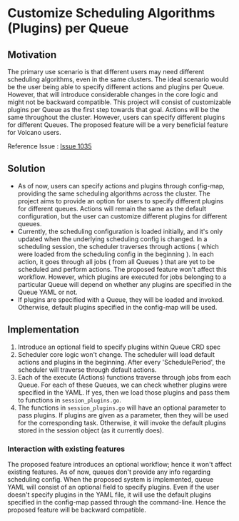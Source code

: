 # Customize Scheduling Algorithms (Plugins) per Queue

## Motivation

The primary use scenario is that different users may need different scheduling algorithms, even in the same clusters. 
The ideal scenario would be the user being able to specify different actions and plugins per Queue. 
However, that will introduce considerable changes in the core logic and might not be backward compatible. 
This project will consist of customizable plugins per Queue as the first step towards that goal.
Actions will be the same throughout the cluster. However, users can specify different plugins for different Queues. 
The proposed feature will be a very beneficial feature for Volcano users.

Reference Issue : [Issue 1035](https://github.com/volcano-sh/volcano/issues/1035)

## Solution

* As of now, users can specify actions and plugins through config-map, providing the same scheduling algorithms across the cluster. 
The project aims to provide an option for users to specify different plugins for different queues. 
Actions will remain the same as the default configuration, but the user can customize different plugins for different queues. 
* Currently, the scheduling configuration is loaded initially, and it's only updated when the underlying scheduling config is changed. 
In a scheduling session, the scheduler traverses through actions ( which were loaded from the scheduling config in the beginning ). 
In each action, it goes through all jobs ( from all Queues ) that are yet to be scheduled and perform actions. 
The proposed feature won't affect this workflow. However, which plugins are executed for jobs belonging to a particular Queue will depend on whether any plugins are specified in the Queue YAML or not.
* If plugins are specified with a Queue, they will be loaded and invoked. Otherwise, default plugins specified in the config-map will be used.

## Implementation

1. Introduce an optional field to specify plugins within Queue CRD spec
2. Scheduler core logic won't change. The scheduler will load default actions and plugins in the beginning. After every 'SchedulePeriod', the scheduler will traverse through default actions. 
3. Each of the execute (Actions) functions traverse through jobs from each Queue. For each of these Queues, we can check whether plugins were specified in the YAML. If yes, then we load those plugins and pass them to functions in `session_plugins.go`.
4. The functions in `session_plugins.go` will have an optional parameter to pass plugins. If plugins are given as a parameter, then they will be used for the corresponding task. Otherwise, it will invoke the default plugins stored in the session object (as it currently does).

### Interaction with existing features

The proposed feature introduces an optional workflow; hence it won't affect existing features.
As of now, queues don't provide any info regarding scheduling config. When the proposed system is implemented, queue YAML will consist of an optional field to specify plugins. Even if the user doesn't specify plugins in the YAML file, it will use the default plugins specified in the config-map passed through the command-line. Hence the proposed feature will be backward compatible. 